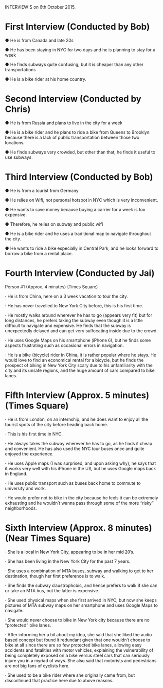 INTERVIEW'S on 6th October 2015.  

# First Interview (Conducted by Bob)

●	He is from Canada and late 20s 

●	He has been staying in NYC for two days and he is planning to stay for a week 

●	He finds subways quite confusing, but it is cheaper than any other transportations 

●	He is a bike rider at his home country.

# Second Interview (Conducted by Chris)

●	He is from Russia and plans to live in the city for a week 

●	He is a bike rider and he plans to ride a bike from Queens to Brooklyn because there is a lack of public transportation between those two locations. 

●	He finds subways very crowded, but other than that, he finds it useful to use subways. 

# Third Interview (Conducted by Bob)

●	He is from a tourist from Germany

●	He relies on Wifi, not personal hotspot in NYC which is very inconvenient. 

●	He wants to save money because buying a carrier for a week is too expensive. 

●	Therefore, he relies on subway and public wifi

●	He is a bike rider and he uses a traditional map to navigate throughout the city. 

●	He wants to ride a bike especially in Central Park, and he looks forward to borrow a bike from a rental place. 

# Fourth Interview (Conducted by Jai)

Person #1 (Approx. 4 minutes) (Times Square)

·         He is from China, here on a 3 week vacation to tour the city.

·         He has never travelled to New York City before, this is his first time.

·         He mostly walks around wherever he has to go (appears very fit) but for long distances, he prefers taking the subway even though it is a little difficult to navigate and expensive. He finds that the subway is unexpectedly delayed and can get very suffocating inside due to the crowd.

·         He uses Google Maps on his smartphone (iPhone 6), but he finds some aspects frustrating such as occasional errors in navigation.

·         He is a bike (bicycle) rider in China, it is rather popular where he stays. He would love to find an economical rental for a bicycle, but he finds the prospect of biking in New York City scary due to his unfamiliarity with the city and its unsafe regions, and the huge amount of cars compared to bike lanes.

# Fifth Interview (Approx. 5 minutes) (Times Square)

·         He is from London, on an internship, and he does want to enjoy all the tourist spots of the city before heading back home.

·         This is his first time in NYC. 

·         He always takes the subway wherever he has to go, as he finds it cheap and convenient. He has also used the NYC tour buses once and quite enjoyed the experience.

·         He uses Apple maps (I was surprised, and upon asking why), he says that it works very well with his iPhone in the US, but he uses Google maps back in England.

·         He uses public transport such as buses back home to commute to university and work.

·         He would prefer not to bike in the city because he feels it can be extremely exhausting and he wouldn’t wanna pass through some of the more “risky” neighborhoods.

# Sixth Interview (Approx. 8 minutes) (Near Times Square) 

·         She is a local in New York City, appearing to be in her mid 20’s.

·         She has been living in the New York City for the past 7 years.

·         She uses a combination of MTA buses, subway and walking to get to her destination, though her first preference is to walk.

·         She finds the subway claustrophobic, and hence prefers to walk if she can or take an MTA bus, but the latter is expensive.

·         She used physical maps when she first arrived in NYC, but now she keeps pictures of MTA subway maps on her smartphone and uses Google Maps to navigate.  

·         She would never choose to bike in New York city because there are no “protected” bike lanes.

·         After informing her a bit about my idea, she said that she liked the audio based concept but found it redundant given that one wouldn’t choose to bike at all since there are so few protected bike lanes, allowing easy accidents and fatalities with motor vehicles, explaining the vulnerability of being completely exposed on a bike versus steel cars that can seriously injure you in a myriad of ways. She also said that motorists and pedestrians are not big fans of cyclists here. 

·         She used to be a bike rider where she originally came from, but discontinued that practice here due to above reasons.
 
 





